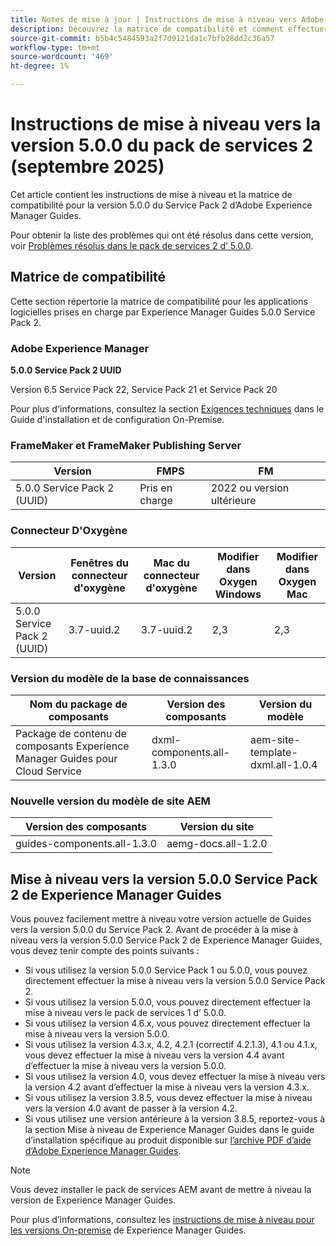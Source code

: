 ```yaml
---
title: Notes de mise à jour | Instructions de mise à niveau vers Adobe Experience Manager Guides 5.0.0 Service Pack 2
description: Découvrez la matrice de compatibilité et comment effectuer une mise à niveau vers la version 5.0.0 Service Pack 2 d’Adobe Experience Manager Guides.
source-git-commit: b5b4c5484593a2f7d9121da1c7bfb28dd2c36a57
workflow-type: tm+mt
source-wordcount: '469'
ht-degree: 1%

---
```


# Instructions de mise à niveau vers la version 5.0.0 du pack de services 2 (septembre 2025)

Cet article contient les instructions de mise à niveau et la matrice de compatibilité pour la version 5.0.0 du Service Pack 2 d’Adobe Experience Manager Guides.

Pour obtenir la liste des problèmes qui ont été résolus dans cette version, voir [Problèmes résolus dans le pack de services 2 d’ 5.0.0](../release-info/fixed-issues-5-0-0-sp2.md).

## Matrice de compatibilité

Cette section répertorie la matrice de compatibilité pour les applications logicielles prises en charge par Experience Manager Guides 5.0.0 Service Pack 2.

### Adobe Experience Manager

**5.0.0 Service Pack 2 UUID**

Version 6.5 Service Pack 22, Service Pack 21 et Service Pack 20

Pour plus d&#39;informations, consultez la section [Exigences techniques](../install-guide/download-install-technical-requirements.md) dans le Guide d&#39;installation et de configuration On-Premise.

### FrameMaker et FrameMaker Publishing Server

| Version | FMPS | FM |
| --- | --- | --- |
| 5.0.0 Service Pack 2 (UUID) | Pris en charge | 2022 ou version ultérieure |

### Connecteur D&#39;Oxygène

| Version | Fenêtres du connecteur d&#39;oxygène | Mac du connecteur d&#39;oxygène | Modifier dans Oxygen Windows | Modifier dans Oxygen Mac |
| --- | --- | --- |--- |--- |
| 5.0.0 Service Pack 2 (UUID) | 3.7-uuid.2 | 3.7-uuid.2 | 2,3 | 2,3 |

### Version du modèle de la base de connaissances

| Nom du package de composants | Version des composants | Version du modèle |
|---|---|---|
| Package de contenu de composants Experience Manager Guides pour Cloud Service | dxml-components.all-1.3.0 | aem-site-template-dxml.all-1.0.4 |

### Nouvelle version du modèle de site AEM


| Version des composants | Version du site |
|---|---|
| guides-components.all-1.3.0 | aemg-docs.all-1.2.0 |


## Mise à niveau vers la version 5.0.0 Service Pack 2 de Experience Manager Guides

Vous pouvez facilement mettre à niveau votre version actuelle de Guides vers la version 5.0.0 du Service Pack 2. Avant de procéder à la mise à niveau vers la version 5.0.0 Service Pack 2 de Experience Manager Guides, vous devez tenir compte des points suivants :

- Si vous utilisez la version 5.0.0 Service Pack 1 ou 5.0.0, vous pouvez directement effectuer la mise à niveau vers la version 5.0.0 Service Pack 2.
- Si vous utilisez la version 5.0.0, vous pouvez directement effectuer la mise à niveau vers le pack de services 1 d’ 5.0.0.
- Si vous utilisez la version 4.6.x, vous pouvez directement effectuer la mise à niveau vers la version 5.0.0.
- Si vous utilisez la version 4.3.x, 4.2, 4.2.1 (correctif 4.2.1.3), 4.1 ou 4.1.x, vous devez effectuer la mise à niveau vers la version 4.4 avant d’effectuer la mise à niveau vers la version 5.0.0.
- Si vous utilisez la version 4.0, vous devez effectuer la mise à niveau vers la version 4.2 avant d’effectuer la mise à niveau vers la version 4.3.x.
- Si vous utilisez la version 3.8.5, vous devez effectuer la mise à niveau vers la version 4.0 avant de passer à la version 4.2.
- Si vous utilisez une version antérieure à la version 3.8.5, reportez-vous à la section Mise à niveau de Experience Manager Guides dans le guide d’installation spécifique au produit disponible sur [l’archive PDF d’aide d’Adobe Experience Manager Guides](https://helpx.adobe.com/xml-documentation-for-experience-manager/archive.html).

>[!NOTE]
>
>Vous devez installer le pack de services AEM avant de mettre à niveau la version de Experience Manager Guides.

Pour plus d’informations, consultez les [instructions de mise à niveau pour les versions On-premise](../install-guide/upgrade-xml-documentation.md) de Experience Manager Guides.
